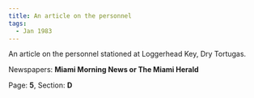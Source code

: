 ```yaml
---  
title: An article on the personnel  
tags:  
  - Jan 1983  
---  
```

  
An article on the personnel stationed at Loggerhead Key, Dry Tortugas.  
  
Newspapers: **Miami Morning News or The Miami Herald**  
  
Page: **5**, Section: **D** 
